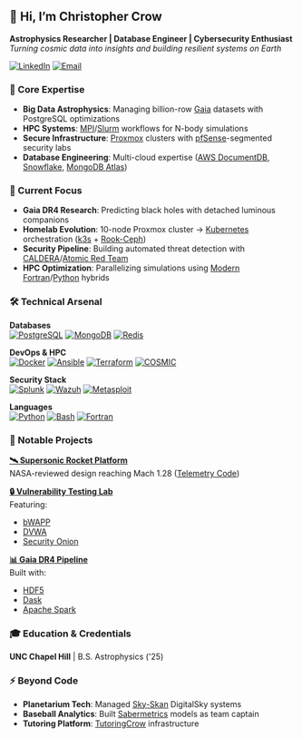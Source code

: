 ## 👋 Hi, I’m Christopher Crow 
**Astrophysics Researcher | Database Engineer | Cybersecurity Enthusiast**  
*Turning cosmic data into insights and building resilient systems on Earth*

[![LinkedIn](https://img.shields.io/badge/LinkedIn-Connect-%230A66C2)](https://www.linkedin.com/in/christopher-crow-915288240/)
[![Email](https://img.shields.io/badge/Email-Contact%20Me-%23007bff)](mailto:cecrow@unc.edu)

### 🚀 Core Expertise
- **Big Data Astrophysics**: Managing billion-row [Gaia](https://www.cosmos.esa.int/web/gaia) datasets with PostgreSQL optimizations
- **HPC Systems**: [MPI](https://www.mpich.org/)/[Slurm](https://slurm.schedmd.com/) workflows for N-body simulations
- **Secure Infrastructure**: [Proxmox](https://www.proxmox.com/) clusters with [pfSense](https://www.pfsense.org/)-segmented security labs
- **Database Engineering**: Multi-cloud expertise ([AWS DocumentDB](https://aws.amazon.com/documentdb/), [Snowflake](https://www.snowflake.com/), [MongoDB Atlas](https://www.mongodb.com/atlas/database))

### 🔭 Current Focus
- **Gaia DR4 Research**: Predicting black holes with detached luminous companions
- **Homelab Evolution**: 10-node Proxmox cluster → [Kubernetes](https://kubernetes.io/) orchestration ([k3s](https://k3s.io/) + [Rook-Ceph](https://rook.io/))
- **Security Pipeline**: Building automated threat detection with [CALDERA](https://github.com/mitre/caldera)/[Atomic Red Team](https://github.com/redcanaryco/atomic-red-team)
- **HPC Optimization**: Parallelizing simulations using [Modern Fortran](https://fortran-lang.org/)/[Python](https://www.python.org/) hybrids

### 🛠️ Technical Arsenal
**Databases**  
[![PostgreSQL](https://img.shields.io/badge/-PostgreSQL-4169E1?logo=postgresql)](https://www.postgresql.org/) 
[![MongoDB](https://img.shields.io/badge/-MongoDB-47A248?logo=mongodb)](https://www.mongodb.com/) 
[![Redis](https://img.shields.io/badge/-Redis-DC382D?logo=redis)](https://redis.io/)  

**DevOps & HPC**  
[![Docker](https://img.shields.io/badge/-Docker-2496ED?logo=docker)](https://www.docker.com/) 
[![Ansible](https://img.shields.io/badge/-Ansible-EE0000?logo=ansible)](https://www.ansible.com/) 
[![Terraform](https://img.shields.io/badge/-Terraform-7B42BC?logo=terraform)](https://www.terraform.io/) 
[![COSMIC](https://img.shields.io/badge/-COSMIC-8A2BE2)](https://github.com/COSMIC-PopSynth/COSMIC)  

**Security Stack**  
[![Splunk](https://img.shields.io/badge/-Splunk-000000?logo=splunk)](https://www.splunk.com/) 
[![Wazuh](https://img.shields.io/badge/-Wazuh-0033A0)](https://wazuh.com/) 
[![Metasploit](https://img.shields.io/badge/-Metasploit-FD0000)](https://www.metasploit.com/)  

**Languages**  
[![Python](https://img.shields.io/badge/-Python-3776AB?logo=python)](https://www.python.org/) 
[![Bash](https://img.shields.io/badge/-Bash-4EAA25?logo=gnu-bash)](https://www.gnu.org/software/bash/) 
[![Fortran](https://img.shields.io/badge/-Fortran-734F96)](https://fortran-lang.org/)  

### 🌌 Notable Projects
**[🛰️ Supersonic Rocket Platform](https://github.com/christophercrow/rocket-platform)**  
NASA-reviewed design reaching Mach 1.28 ([Telemetry Code](https://github.com/christophercrow/rocket-telemetry))  

**[🔒 Vulnerability Testing Lab](https://github.com/christophercrow/security-lab)**  
Featuring:  
- [bWAPP](http://www.itsecgames.com/) 
- [DVWA](http://www.dvwa.co.uk/) 
- [Security Onion](https://securityonion.net/)  

**[📊 Gaia DR4 Pipeline](https://github.com/christophercrow/gaia-etl)**  
Built with:  
- [HDF5](https://www.hdfgroup.org/solutions/hdf5/) 
- [Dask](https://www.dask.org/) 
- [Apache Spark](https://spark.apache.org/)  

### 🎓 Education & Credentials
**UNC Chapel Hill** | B.S. Astrophysics ('25)  

### ⚡ Beyond Code
- **Planetarium Tech**: Managed [Sky-Skan](https://skyskan.com/) DigitalSky systems
- **Baseball Analytics**: Built [Sabermetrics](https://sabermetrics.org/) models as team captain
- **Tutoring Platform**: [TutoringCrow](https://github.com/christophercrow/tutoring-platform) infrastructure
